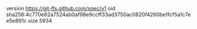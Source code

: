 version https://git-lfs.github.com/spec/v1
oid sha256:4c770e62a7524ab0af98e9ccff33ad3750ac0820f4260be1fcf5a1c7ee5e891c
size 5934
